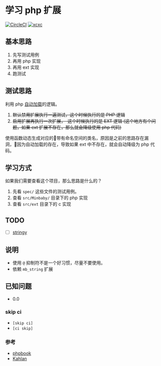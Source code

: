 # 学习 php 扩展

[![CircleCI](https://circleci.com/gh/minbaby/php-ext-startup/tree/master.svg?style=svg)](https://circleci.com/gh/minbaby/php-ext-startup/tree/master)
[![xcxc](https://img.shields.io/github/license/minbaby/php-ext-startup.svg)](https://github.com/minbaby/php-ext-startup/blob/master/README.MD)


## 基本思路

1. 先写测试用例
2. 再用 php 实现
3. 再用 ext 实现
4. 跑测试

## 测试思路

利用 php [自动加载](http://www.php.net/manual/zh/language.oop5.autoload.php)的逻辑。

1. ~~默认禁用扩展执行一遍测试，这个时候执行的是 PHP 逻辑~~
2. ~~启用扩展再执行一次扩展，　这个时候执行的是 EXT 逻辑 (这个地方有个问题，如果 ext 扩展不存在，那么就会降级使用 php 代码)~~

使用函数动态生成对应的带有命名空间的类名，原因是之前的思路存在漏洞，因为自动加载的存在，导致如果 ext 中不存在，就会自动降级为 php 代码。

## 学习方式

如果我们需要查看这个项目，那么思路是什么的？

1. 先看 `spec/` 这些文件的测试用例。
2. 查看 `src/Minbaby/` 目录下的 php 实现
3. 查看 `src/ext` 目录下的 c 实现

## TODO

- [ ] [stringy](https://github.com/danielstjules/Stringy)

## 说明

- 使用 `@` 抑制符不是一个好习惯，尽量不要使用。
- 依赖 `mb_string` 扩展

## 已知问题

- 0.0

### skip ci

- `[skip ci]`
- `[ci skip]`

### 参考

- [phpbook](https://github.com/walu/phpbook)
- [Kahlan](https://kahlan.github.io/docs/index.html)
